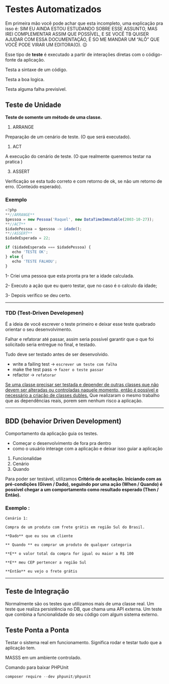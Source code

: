 # Testes Automatizados

Em primeira mão você pode achar que esta incompleto, uma explicação pra isso é: SIM EU AINDA ESTOU ESTUDANDO SOBRE ESSE ASSUNTO, MAS IREI COMPLEMENTAR ASSIM QUE POSSÍVEL,  E SE VOCÊ TB QUISER AJUDAR COM ESSA DOCUMENTAÇÃO, É SO ME MANDAR UM “ALÔ” QUE VOCÊ PODE VIRAR UM EDITORA(O). 😉

Esse tipo de **teste** é executado a partir de interações diretas com o código-fonte da aplicação.

Testa a sintaxe de um código. 

Testa a boa logica.

Testa alguma falha previsível.

## Teste de Unidade

**Teste de somente um método de uma classe.**

1. ARRANGE 

Preparação de um cenário de teste. (O que será executado).

1. ACT

A execução do cenário de teste. (O que realmente queremos testar na pratica )

 3. ASSERT 

Verificação se esta tudo correto e com retorno de ok, se não um retorno de erro. (Conteúdo esperado). 

### Exemplo

```jsx
<?php
**//ARRANGE**
$pessoa = new Pessoa('Raquel', new DataTimeImmutable(2003-10-27));
**//ACT**
$idadePessoa = $pessoa -> idade();
**//ASSERT**
$idadeEsperada = 22;

if ($idadeEsperada === $idadePessoa) {
   echo 'TESTE OK';
} else {
   echo 'TESTE FALHOU';
}
```

1- Criei uma pessoa que esta pronta pra ter a idade calculada.

2- Executo a ação que eu quero testar, que no caso é o calculo da idade;

3- Depois verifico se deu certo.

---

### TDD (Test-Driven Developmen)

É a ideia de você escrever o teste primeiro e deixar esse teste quebrado orientar o seu desenvolvimento.

Falhar e refatorar até passar, assim seria possível garantir que o que foi solicitado seria entregue no final, e testado.

Tudo deve ser testado antes de ser desenvolvido.

- write a failing test → `escrever um teste com falha`
- make the test pass → `fazer o teste passar`
- refactor → `refatorar`

[Se uma classe precisar ser testada e depender de outras classes que não devem ser alteradas ou controladas naquele momento, então é possível e necessário a criação de classes dubles.](POO%20259eb.md) Que realizaram o mesmo trabalho que as dependências reais, porem sem nenhum risco a aplicação.

---

## BDD (behavior Driven Development)

Comportamento da aplicação guia os testes.

- Começar o desenvolvimento de fora pra dentro
- como o usuário interage com a aplicação e deixar isso guiar a aplicação
1. Funcionalidae
2. Cenário 
3. Quando

Para poder ser testável, utilizamos **Critério de aceitação. Iniciando com as pré-condições (Given / Dado), seguindo por uma ação (When / Quando) é possível chegar a um comportamento como resultado esperado (Then / Então).**

### Exemplo :

```
Cenário 1:

Compra de um produto com frete grátis em região Sul do Brasil.

**Dado** que eu sou um cliente  

** Quando ** eu comprar um produto de qualquer categoria  

**E** o valor total da compra for igual ou maior a R$ 100  

**E** meu CEP pertencer a região Sul  

**Então** eu vejo o frete grátis
```

---

## Teste de Integração

Normalmente são os testes que utilizamos mais de uma classe real. Um teste que realiza persistência no DB, que chama uma API externa. Um teste que combina a funcionalidade do seu código com algum sistema externo. 

## Teste Ponta a Ponta

Testar o sistema real em funcionamento. Significa rodar e testar tudo que a aplicação tem. 

MASSS em um ambiente controlado.

Comando para baixar PHPUnit

```jsx
composer require --dev phpunit/phpunit
```
